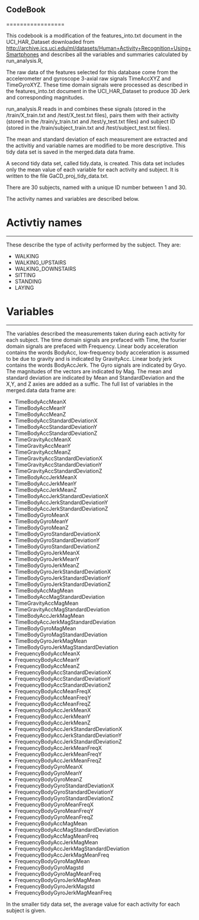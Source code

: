 ## CodeBook
=================

This codebook is a modification of the features_into.txt document in the UCI_HAR_Dataset downloaded from http://archive.ics.uci.edu/ml/datasets/Human+Activity+Recognition+Using+Smartphones and describes all the variables and summaries calculated by run_analysis.R, 

The raw data of the features selected for this database come from the accelerometer and gyroscope 3-axial raw signals TimeAccXYZ and TimeGyroXYZ. These time domain signals were processed as described in the features_into.txt document in the UCI_HAR_Dataset to produce 3D Jerk and corresponding magnitudes.

run_analysis.R reads in and combines these signals (stored in the /train/X_train.txt and /test/X_test.txt files), pairs them with their activity (stored in the /train/y_train.txt and /test/y_test.txt files) and subject ID (stored in the /train/subject_train.txt and /test/subject_test.txt files).

The mean and standard deviation of each measurement are extracted and the activitiy and variable names are modified to be more descriptive.  This tidy data set is saved in the merged.data data frame.

A second tidy data set, called tidy.data, is created.  This data set includes only the mean value of each variable for each activity and subject.  It is written to the file GaCD_proj_tidy_data.txt.

There are 30 subjects, named with a unique ID number between 1 and 30.

The activity names and variables are described below.

# Activtiy names 
------------------
These describe the type of activity performed by the subject.  They are:

* WALKING
* WALKING_UPSTAIRS
* WALKING_DOWNSTAIRS
* SITTING
* STANDING
* LAYING

# Variables
----------------


The variables described the measurements taken during each activity for each subject. The time domain signals are prefaced with Time, the fourier domain signals are prefaced with Frequency. Linear body acceleration contains the words BodyAcc, low-frequency body acceleration is assumed to be due to gravity and is indicated by GravityAcc. Linear body jerk contains the words BodyAccJerk. The Gyro signals are indicated by Gryo. The magnitudes of the vectors are indicated by Mag. The mean and standard deviation are indicated by Mean and StandardDeviation and the X,Y, and Z axies are added as a suffic. The full list of variables in the merged.data data frame are:

* TimeBodyAccMeanX
* TimeBodyAccMeanY
* TimeBodyAccMeanZ
* TimeBodyAccStandardDeviationX
* TimeBodyAccStandardDeviationY
* TimeBodyAccStandardDeviationZ
* TimeGravityAccMeanX
* TimeGravityAccMeanY
* TimeGravityAccMeanZ
* TimeGravityAccStandardDeviationX
* TimeGravityAccStandardDeviationY
* TimeGravityAccStandardDeviationZ
* TimeBodyAccJerkMeanX
* TimeBodyAccJerkMeanY
* TimeBodyAccJerkMeanZ
* TimeBodyAccJerkStandardDeviationX
* TimeBodyAccJerkStandardDeviationY
* TimeBodyAccJerkStandardDeviationZ
* TimeBodyGyroMeanX
* TimeBodyGyroMeanY
* TimeBodyGyroMeanZ
* TimeBodyGyroStandardDeviationX
* TimeBodyGyroStandardDeviationY
* TimeBodyGyroStandardDeviationZ
* TimeBodyGyroJerkMeanX
* TimeBodyGyroJerkMeanY
* TimeBodyGyroJerkMeanZ
* TimeBodyGyroJerkStandardDeviationX
* TimeBodyGyroJerkStandardDeviationY
* TimeBodyGyroJerkStandardDeviationZ
* TimeBodyAccMagMean
* TimeBodyAccMagStandardDeviation
* TimeGravityAccMagMean
* TimeGravityAccMagStandardDeviation
* TimeBodyAccJerkMagMean
* TimeBodyAccJerkMagStandardDeviation
* TimeBodyGyroMagMean
* TimeBodyGyroMagStandardDeviation
* TimeBodyGyroJerkMagMean
* TimeBodyGyroJerkMagStandardDeviation
* FrequencyBodyAccMeanX
* FrequencyBodyAccMeanY
* FrequencyBodyAccMeanZ
* FrequencyBodyAccStandardDeviationX
* FrequencyBodyAccStandardDeviationY
* FrequencyBodyAccStandardDeviationZ
* FrequencyBodyAccMeanFreqX
* FrequencyBodyAccMeanFreqY
* FrequencyBodyAccMeanFreqZ
* FrequencyBodyAccJerkMeanX
* FrequencyBodyAccJerkMeanY
* FrequencyBodyAccJerkMeanZ
* FrequencyBodyAccJerkStandardDeviationX
* FrequencyBodyAccJerkStandardDeviationY
* FrequencyBodyAccJerkStandardDeviationZ
* FrequencyBodyAccJerkMeanFreqX
* FrequencyBodyAccJerkMeanFreqY
* FrequencyBodyAccJerkMeanFreqZ
* FrequencyBodyGyroMeanX
* FrequencyBodyGyroMeanY
* FrequencyBodyGyroMeanZ
* FrequencyBodyGyroStandardDeviationX
* FrequencyBodyGyroStandardDeviationY
* FrequencyBodyGyroStandardDeviationZ
* FrequencyBodyGyroMeanFreqX
* FrequencyBodyGyroMeanFreqY
* FrequencyBodyGyroMeanFreqZ
* FrequencyBodyAccMagMean
* FrequencyBodyAccMagStandardDeviation
* FrequencyBodyAccMagMeanFreq
* FrequencyBodyAccJerkMagMean
* FrequencyBodyAccJerkMagStandardDeviation
* FrequencyBodyAccJerkMagMeanFreq
* FrequencyBodyGyroMagMean
* FrequencyBodyGyroMagstd
* FrequencyBodyGyroMagMeanFreq
* FrequencyBodyGyroJerkMagMean
* FrequencyBodyGyroJerkMagstd
* FrequencyBodyGyroJerkMagMeanFreq

In the smaller tidy data set, the average value for each activity for each subject is given.

